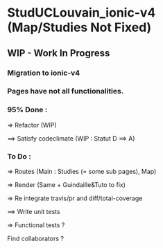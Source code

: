 # StudUCLouvain_ionic-v4 (Map/Studies Not Fixed)
## WIP - Work In Progress
### Migration to ionic-v4


### Pages have not all functionalities.


### 95% Done :

=> Refactor (WIP)

==> Satisfy codeclimate (WIP : Statut D ==> A)


### To Do :

=> Routes (Main : Studies (= some sub pages), Map)

=> Render (Same + Guindaille&Tuto to fix)

=> Re integrate travis/pr and diff/total-coverage

==> Write unit tests

=> Functional tests ?


Find collaborators ?
